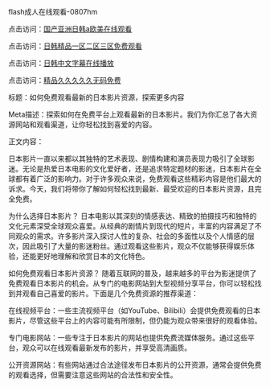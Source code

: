 flash成人在线观看-0807hm

点击访问：<a href="https://gda-c7m.pages.dev/">国产亚洲日韩a欧美在线观看</a>

点击访问：<a href="https://bered.pages.dev/">日韩精品一区二区三区免费观看</a>

点击访问：<a href="https://heiliaozj3tjd.pages.dev">日韩中文字幕在线播放</a>

点击访问：<a href="https://heiliaoxwd5i8.pages.dev">精品久久久久久无码免费</a>

标题：如何免费观看最新的日本影片资源，探索更多内容

Meta描述：探索如何在免费平台上观看最新的日本影片。我们为你汇总了各大资源网站和观看渠道，让你轻松找到喜爱的内容。

正文内容：

日本影片一直以来都以其独特的艺术表现、剧情构建和演员表现力吸引了全球影迷。无论是热爱日本电影的文化爱好者，还是追求特定题材的影迷，日本影片在全球都有着广泛的影响力。对于许多观众来说，免费观看这些精彩内容是他们最大的诉求。今天，我们将带你了解如何轻松找到最新、最受欢迎的日本影片资源，且完全免费。

为什么选择日本影片？
日本电影以其深刻的情感表达、精致的拍摄技巧和独特的文化元素深受全球观众喜爱。从经典的剧情片到现代的短片，丰富的内容满足了不同观众的需求。许多影片深入探讨人性的复杂、社会的多面性以及个人情感的层次，因此吸引了大量的影迷粉丝。通过观看这些影片，观众不仅能够获得娱乐体验，还能更好地理解和欣赏日本的文化特色。

如何免费观看日本影片资源？
随着互联网的普及，越来越多的平台为影迷提供了免费观看日本影片的机会。从专门的电影网站到大型视频分享平台，你可以轻松找到并观看自己喜爱的影片。下面是几个免费资源的推荐渠道：

在线视频平台：一些主流视频平台（如YouTube、Bilibili）会提供免费观看的日本影片，尽管这些平台上的内容可能有所限制，但仍能为观众带来很好的观看体验。

专门电影网站：一些专注于日本影片的网站也提供免费流媒体服务。通过这些平台，观众可以在线观看最新发布的影片，并享受高清画质。

公开资源网站：有些网站通过合法途径发布日本影片的公开资源，通常会提供免费的观看选择，但需要注意这些网站的合法性和安全性。

<span style="display:none;">[Canonical link](https://github.com/zzy1238/34677 ）</span>
